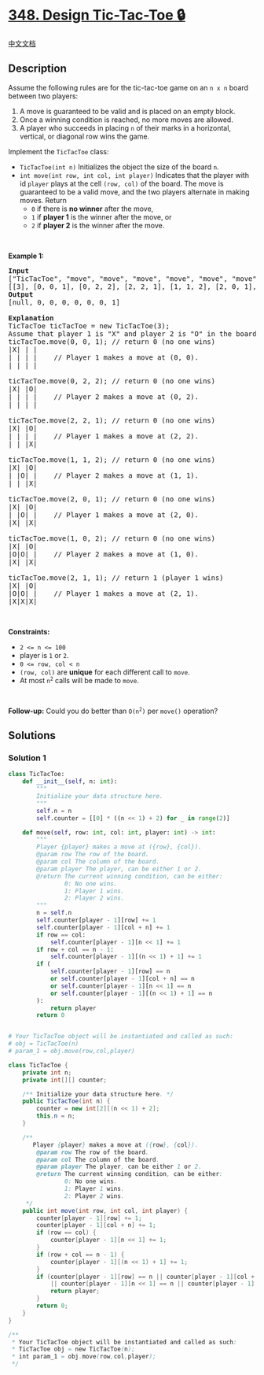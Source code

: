 # [348. Design Tic-Tac-Toe 🔒](https://leetcode.com/problems/design-tic-tac-toe)

[中文文档](/solution/0300-0399/0348.Design%20Tic-Tac-Toe/README.md)

<!-- tags:Design,Array,Hash Table,Matrix,Simulation -->

<!-- difficulty:Medium -->

## Description

<p>Assume the following rules are for the tic-tac-toe game on an <code>n x n</code> board between two players:</p>

<ol>
	<li>A move is guaranteed to be valid and is placed on an empty block.</li>
	<li>Once a winning condition is reached, no more moves are allowed.</li>
	<li>A player who succeeds in placing <code>n</code> of their marks in a horizontal, vertical, or diagonal row wins the game.</li>
</ol>

<p>Implement the <code>TicTacToe</code> class:</p>

<ul>
	<li><code>TicTacToe(int n)</code> Initializes the object the size of the board <code>n</code>.</li>
	<li><code>int move(int row, int col, int player)</code> Indicates that the player with id <code>player</code> plays at the cell <code>(row, col)</code> of the board. The move is guaranteed to be a valid move, and the two players alternate in making moves. Return
	<ul>
		<li><code>0</code> if there is <strong>no winner</strong> after the move,</li>
		<li><code>1</code> if <strong>player 1</strong> is the winner after the move, or</li>
		<li><code>2</code> if <strong>player 2</strong> is the winner after the move.</li>
	</ul>
	</li>
</ul>

<p>&nbsp;</p>
<p><strong class="example">Example 1:</strong></p>

<pre>
<strong>Input</strong>
[&quot;TicTacToe&quot;, &quot;move&quot;, &quot;move&quot;, &quot;move&quot;, &quot;move&quot;, &quot;move&quot;, &quot;move&quot;, &quot;move&quot;]
[[3], [0, 0, 1], [0, 2, 2], [2, 2, 1], [1, 1, 2], [2, 0, 1], [1, 0, 2], [2, 1, 1]]
<strong>Output</strong>
[null, 0, 0, 0, 0, 0, 0, 1]

<strong>Explanation</strong>
TicTacToe ticTacToe = new TicTacToe(3);
Assume that player 1 is &quot;X&quot; and player 2 is &quot;O&quot; in the board.
ticTacToe.move(0, 0, 1); // return 0 (no one wins)
|X| | |
| | | |    // Player 1 makes a move at (0, 0).
| | | |

ticTacToe.move(0, 2, 2); // return 0 (no one wins)
|X| |O|
| | | |    // Player 2 makes a move at (0, 2).
| | | |

ticTacToe.move(2, 2, 1); // return 0 (no one wins)
|X| |O|
| | | |    // Player 1 makes a move at (2, 2).
| | |X|

ticTacToe.move(1, 1, 2); // return 0 (no one wins)
|X| |O|
| |O| |    // Player 2 makes a move at (1, 1).
| | |X|

ticTacToe.move(2, 0, 1); // return 0 (no one wins)
|X| |O|
| |O| |    // Player 1 makes a move at (2, 0).
|X| |X|

ticTacToe.move(1, 0, 2); // return 0 (no one wins)
|X| |O|
|O|O| |    // Player 2 makes a move at (1, 0).
|X| |X|

ticTacToe.move(2, 1, 1); // return 1&nbsp;(player 1 wins)
|X| |O|
|O|O| |    // Player 1 makes a move at (2, 1).
|X|X|X|
</pre>

<p>&nbsp;</p>
<p><strong>Constraints:</strong></p>

<ul>
	<li><code>2 &lt;= n &lt;= 100</code></li>
	<li>player is <code>1</code> or <code>2</code>.</li>
	<li><code>0 &lt;= row, col &lt; n</code></li>
	<li><code>(row, col)</code> are <strong>unique</strong> for each different call to <code>move</code>.</li>
	<li>At most <code>n<sup>2</sup></code> calls will be made to <code>move</code>.</li>
</ul>

<p>&nbsp;</p>
<p><strong>Follow-up:</strong> Could you do better than <code>O(n<sup>2</sup>)</code> per <code>move()</code> operation?</p>

## Solutions

### Solution 1

<!-- tabs:start -->

```python
class TicTacToe:
    def __init__(self, n: int):
        """
        Initialize your data structure here.
        """
        self.n = n
        self.counter = [[0] * ((n << 1) + 2) for _ in range(2)]

    def move(self, row: int, col: int, player: int) -> int:
        """
        Player {player} makes a move at ({row}, {col}).
        @param row The row of the board.
        @param col The column of the board.
        @param player The player, can be either 1 or 2.
        @return The current winning condition, can be either:
                0: No one wins.
                1: Player 1 wins.
                2: Player 2 wins.
        """
        n = self.n
        self.counter[player - 1][row] += 1
        self.counter[player - 1][col + n] += 1
        if row == col:
            self.counter[player - 1][n << 1] += 1
        if row + col == n - 1:
            self.counter[player - 1][(n << 1) + 1] += 1
        if (
            self.counter[player - 1][row] == n
            or self.counter[player - 1][col + n] == n
            or self.counter[player - 1][n << 1] == n
            or self.counter[player - 1][(n << 1) + 1] == n
        ):
            return player
        return 0


# Your TicTacToe object will be instantiated and called as such:
# obj = TicTacToe(n)
# param_1 = obj.move(row,col,player)
```

```java
class TicTacToe {
    private int n;
    private int[][] counter;

    /** Initialize your data structure here. */
    public TicTacToe(int n) {
        counter = new int[2][(n << 1) + 2];
        this.n = n;
    }

    /**
       Player {player} makes a move at ({row}, {col}).
        @param row The row of the board.
        @param col The column of the board.
        @param player The player, can be either 1 or 2.
        @return The current winning condition, can be either:
                0: No one wins.
                1: Player 1 wins.
                2: Player 2 wins.
     */
    public int move(int row, int col, int player) {
        counter[player - 1][row] += 1;
        counter[player - 1][col + n] += 1;
        if (row == col) {
            counter[player - 1][n << 1] += 1;
        }
        if (row + col == n - 1) {
            counter[player - 1][(n << 1) + 1] += 1;
        }
        if (counter[player - 1][row] == n || counter[player - 1][col + n] == n
            || counter[player - 1][n << 1] == n || counter[player - 1][(n << 1) + 1] == n) {
            return player;
        }
        return 0;
    }
}

/**
 * Your TicTacToe object will be instantiated and called as such:
 * TicTacToe obj = new TicTacToe(n);
 * int param_1 = obj.move(row,col,player);
 */
```

<!-- tabs:end -->

<!-- end -->
